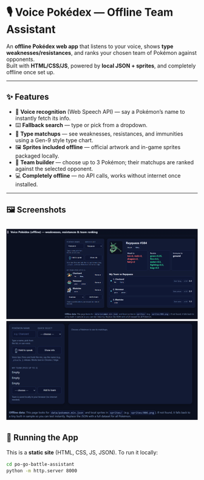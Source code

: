 # 🎙️ Voice Pokédex — Offline Team Assistant  

An **offline Pokédex web app** that listens to your voice, shows **type weaknesses/resistances**, and ranks your chosen team of Pokémon against opponents.  
Built with **HTML/CSS/JS**, powered by **local JSON + sprites**, and completely offline once set up.

---

## ✨ Features
- 🎤 **Voice recognition** (Web Speech API) — say a Pokémon’s name to instantly fetch its info.  
- ⌨️ **Fallback search** — type or pick from a dropdown.  
- 🧩 **Type matchups** — see weaknesses, resistances, and immunities using a Gen-9 style type chart.  
- 🖼 **Sprites included offline** — official artwork and in-game sprites packaged locally.  
- 👥 **Team builder** — choose up to 3 Pokémon; their matchups are ranked against the selected opponent.  
- 💻 **Completely offline** — no API calls, works without internet once installed.  

---

## 🖼️ Screenshots
![Screenshot](demoPNG.png)
![GIF Demo](demo-gif.gif)
---

## 🚀 Running the App

This is a **static site** (HTML, CSS, JS, JSON). To run it locally:

```bash
cd po-go-battle-assistant
python -m http.server 8000

